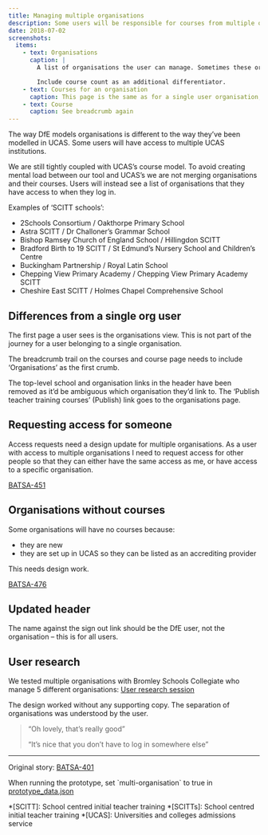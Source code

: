 ```yaml
---
title: Managing multiple organisations
description: Some users will be responsible for courses from multiple organisations. eg SCITT-schools.
date: 2018-07-02
screenshots:
  items:
    - text: Organisations
      caption: |
        A list of organisations the user can manage. Sometimes these organisations will have very similar names, eg Chepping View Primary Academy and Chepping View Primary Academy SCITT.

        Include course count as an additional differentiator.
    - text: Courses for an organisation
      caption: This page is the same as for a single user organisation, with the exception of the breadcrumb.
    - text: Course
      caption: See breadcrumb again
---
```


The way DfE models organisations is different to the way they’ve been modelled in UCAS. Some users will have access to multiple UCAS institutions.

We are still tightly coupled with UCAS’s course model. To avoid creating mental load between our tool and UCAS’s we are not merging organisations and their courses. Users will instead see a list of organisations that they have access to when they log in.

Examples of ‘SCITT schools’:

- 2Schools Consortium / Oakthorpe Primary School
- Astra SCITT / Dr Challoner’s Grammar School
- Bishop Ramsey Church of England School / Hillingdon SCITT
- Bradford Birth to 19 SCITT / St Edmund’s Nursery School and Children’s Centre
- Buckingham Partnership / Royal Latin School
- Chepping View Primary Academy / Chepping View Primary Academy SCITT
- Cheshire East SCITT / Holmes Chapel Comprehensive School

## Differences from a single org user

The first page a user sees is the organisations view. This is not part of the journey for a user belonging to a single organisation.

The breadcrumb trail on the courses and course page needs to include ‘Organisations’ as the first crumb.

The top-level school and organisation links in the header have been removed as it’d be ambiguous which organisation they’d link to. The ‘Publish teacher training courses’ (Publish) link goes to the organisations page.

## Requesting access for someone

Access requests need a design update for multiple organisations. As a user with access to multiple organisations I need to request access for other people so that they can either have the same access as me, or have access to a specific organisation.

[BATSA-451](https://dfedigital.atlassian.net/browse/BATSA-451)

## Organisations without courses

Some organisations will have no courses because:

- they are new
- they are set up in UCAS so they can be listed as an accrediting provider

This needs design work.

[BATSA-476](https://dfedigital.atlassian.net/browse/BATSA-476)

## Updated header

The name against the sign out link should be the DfE user, not the organisation – this is for all users.

## User research

We tested multiple organisations with Bromley Schools Collegiate who manage 5 different organisations: [User research session](https://lookback.io/watch/sRRB74G75vSczMrY7)

The design worked without any supporting copy. The separation of organisations was understood by the user.

> “Oh lovely, that’s really good”
>
> “It’s nice that you don’t have to log in somewhere else”

* * *

Original story: [BATSA-401](https://dfedigital.atlassian.net/browse/BATSA-401)

When running the prototype, set \`multi-organisation\` to true in [prototype\_data.json](https://github.com/DFE-Digital/publish-teacher-training-prototype/blob/main/app/data/prototype-data.json#L4)

*[SCITT]: School centred initial teacher training
*[SCITTs]: School centred initial teacher training
*[UCAS]: Universities and colleges admissions service
